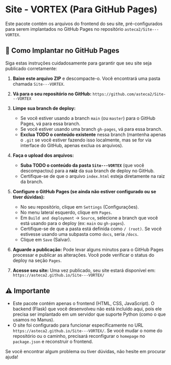 # Site - VORTEX (Para GitHub Pages)

Este pacote contém os arquivos do frontend do seu site, pré-configurados para serem implantados no GitHub Pages no repositório `asteca2/Site---VORTEX`.

## 🚀 Como Implantar no GitHub Pages

Siga estas instruções cuidadosamente para garantir que seu site seja publicado corretamente:

1.  **Baixe este arquivo ZIP** e descompacte-o. Você encontrará uma pasta chamada `Site---VORTEX`.

2.  **Vá para o seu repositório no GitHub:** `https://github.com/asteca2/Site---VORTEX`

3.  **Limpe sua branch de deploy:**
    *   Se você estiver usando a branch `main` (ou `master`) para o GitHub Pages, vá para essa branch.
    *   Se você estiver usando uma branch `gh-pages`, vá para essa branch.
    *   **Exclua TODO o conteúdo existente** nessa branch (mantenha apenas o `.git` se você estiver fazendo isso localmente, mas se for via interface do GitHub, apenas exclua os arquivos).

4.  **Faça o upload dos arquivos:**
    *   **Suba TODO o conteúdo da pasta `Site---VORTEX`** (que você descompactou) para a **raiz** da sua branch de deploy no GitHub.
    *   Certifique-se de que o arquivo `index.html` esteja diretamente na raiz da branch.

5.  **Configure o GitHub Pages (se ainda não estiver configurado ou se tiver dúvidas):**
    *   No seu repositório, clique em `Settings` (Configurações).
    *   No menu lateral esquerdo, clique em `Pages`.
    *   Em `Build and deployment` -> `Source`, selecione a branch que você está usando para o deploy (ex: `main` ou `gh-pages`).
    *   Certifique-se de que a pasta está definida como `/ (root)`. Se você estivesse usando uma subpasta como `docs`, seria `/docs`.
    *   Clique em `Save` (Salvar).

6.  **Aguarde a publicação:** Pode levar alguns minutos para o GitHub Pages processar e publicar as alterações. Você pode verificar o status do deploy na seção `Pages`.

7.  **Acesse seu site:** Uma vez publicado, seu site estará disponível em: `https://asteca2.github.io/Site---VORTEX/`

## ⚠️ Importante

*   Este pacote contém apenas o frontend (HTML, CSS, JavaScript). O backend (Flask) que você desenvolveu não está incluído aqui, pois ele precisa ser implantado em um servidor que suporte Python (como o que usamos no Manus).
*   O site foi configurado para funcionar especificamente no URL `https://asteca2.github.io/Site---VORTEX/`. Se você mudar o nome do repositório ou o caminho, precisará reconfigurar o `homepage` no `package.json` e reconstruir o frontend.

Se você encontrar algum problema ou tiver dúvidas, não hesite em procurar ajuda!

